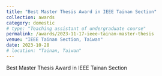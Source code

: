```yaml
---
title: "Best Master Thesis Award in IEEE Tainan Section"
collection: awards
category: domestic
# type: "Teaching assistant of undergraduate course"
permalink: /awards/2023-11-17-ieee-tainan-master-thesis
venue: "IEEE Tainan Section, Taiwan"
date: 2023-10-28 
# location: "Tainan, Taiwan"
---
```


Best Master Thesis Award in IEEE Tainan Section

<!-- This is a description of a teaching experience. You can use markdown like any other post.

Heading 1
======

Heading 2
======

Heading 3
====== -->